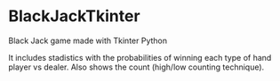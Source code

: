 # BlackJackTkinter

Black Jack game made with Tkinter Python

It includes stadistics with the probabilities of winning each type of hand player vs dealer. Also shows the count (high/low counting
technique).

